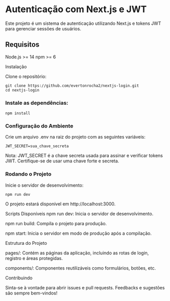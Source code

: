 # Autenticação com Next.js e JWT
Este projeto é um sistema de autenticação utilizando Next.js e tokens JWT para gerenciar sessões de usuários.

## Requisitos
Node.js >= 14
npm >= 6

Instalação

Clone o repositório:
```
git clone https://github.com/evertonrocha2/nextjs-login.git
cd nextjs-login
```

### Instale as dependências:
```
npm install
```
### Configuração do Ambiente
Crie um arquivo .env na raiz do projeto com as seguintes variáveis:
```
JWT_SECRET=sua_chave_secreta
```
Nota: JWT_SECRET é a chave secreta usada para assinar e verificar tokens JWT. Certifique-se de usar uma chave forte e secreta.

### Rodando o Projeto
Inicie o servidor de desenvolvimento:
```
npm run dev
```
O projeto estará disponível em http://localhost:3000.

Scripts Disponíveis
npm run dev: Inicia o servidor de desenvolvimento.

npm run build: Compila o projeto para produção.

npm start: Inicia o servidor em modo de produção após a compilação.

Estrutura do Projeto

pages/: Contém as páginas da aplicação, incluindo as rotas de login, registro e áreas protegidas.

components/: Componentes reutilizáveis como formulários, botões, etc.

Contribuindo

Sinta-se à vontade para abrir issues e pull requests. Feedbacks e sugestões são sempre bem-vindos!
